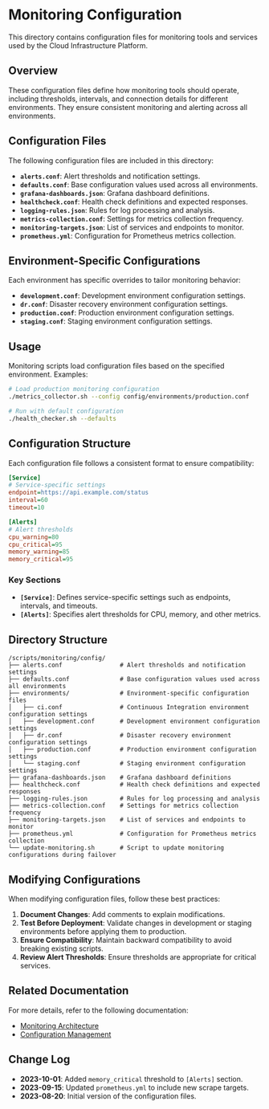# Monitoring Configuration

This directory contains configuration files for monitoring tools and services used by the Cloud Infrastructure Platform.

## Overview

These configuration files define how monitoring tools should operate, including thresholds, intervals, and connection details for different environments. They ensure consistent monitoring and alerting across all environments.

## Configuration Files

The following configuration files are included in this directory:

- **`alerts.conf`**: Alert thresholds and notification settings.
- **`defaults.conf`**: Base configuration values used across all environments.
- **`grafana-dashboards.json`**: Grafana dashboard definitions.
- **`healthcheck.conf`**: Health check definitions and expected responses.
- **`logging-rules.json`**: Rules for log processing and analysis.
- **`metrics-collection.conf`**: Settings for metrics collection frequency.
- **`monitoring-targets.json`**: List of services and endpoints to monitor.
- **`prometheus.yml`**: Configuration for Prometheus metrics collection.

## Environment-Specific Configurations

Each environment has specific overrides to tailor monitoring behavior:

- **`development.conf`**: Development environment configuration settings.
- **`dr.conf`**: Disaster recovery environment configuration settings.
- **`production.conf`**: Production environment configuration settings.
- **`staging.conf`**: Staging environment configuration settings.

## Usage

Monitoring scripts load configuration files based on the specified environment. Examples:

```bash
# Load production monitoring configuration
./metrics_collector.sh --config config/environments/production.conf

# Run with default configuration
./health_checker.sh --defaults
```

## Configuration Structure

Each configuration file follows a consistent format to ensure compatibility:

```ini
[Service]
# Service-specific settings
endpoint=https://api.example.com/status
interval=60
timeout=10

[Alerts]
# Alert thresholds
cpu_warning=80
cpu_critical=95
memory_warning=85
memory_critical=95
```

### Key Sections

- **`[Service]`**: Defines service-specific settings such as endpoints, intervals, and timeouts.
- **`[Alerts]`**: Specifies alert thresholds for CPU, memory, and other metrics.

## Directory Structure

```
/scripts/monitoring/config/
├── alerts.conf                # Alert thresholds and notification settings
├── defaults.conf              # Base configuration values used across all environments
├── environments/              # Environment-specific configuration files
│   ├── ci.conf                # Continuous Integration environment configuration settings
│   ├── development.conf       # Development environment configuration settings
│   ├── dr.conf                # Disaster recovery environment configuration settings
│   ├── production.conf        # Production environment configuration settings
│   └── staging.conf           # Staging environment configuration settings
├── grafana-dashboards.json    # Grafana dashboard definitions
├── healthcheck.conf           # Health check definitions and expected responses
├── logging-rules.json         # Rules for log processing and analysis
├── metrics-collection.conf    # Settings for metrics collection frequency
├── monitoring-targets.json    # List of services and endpoints to monitor
├── prometheus.yml             # Configuration for Prometheus metrics collection
└── update-monitoring.sh       # Script to update monitoring configurations during failover
```

## Modifying Configurations

When modifying configuration files, follow these best practices:

1. **Document Changes**: Add comments to explain modifications.
2. **Test Before Deployment**: Validate changes in development or staging environments before applying them to production.
3. **Ensure Compatibility**: Maintain backward compatibility to avoid breaking existing scripts.
4. **Review Alert Thresholds**: Ensure thresholds are appropriate for critical services.

## Related Documentation

For more details, refer to the following documentation:

- [Monitoring Architecture](../../../docs/operations/monitoring-guide.md)
- [Configuration Management](../../../docs/operations/configuration.md)

## Change Log

- **2023-10-01**: Added `memory_critical` threshold to `[Alerts]` section.
- **2023-09-15**: Updated `prometheus.yml` to include new scrape targets.
- **2023-08-20**: Initial version of the configuration files.
